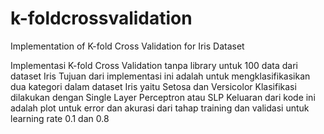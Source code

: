 # k-foldcrossvalidation
Implementation of K-fold Cross Validation for Iris Dataset

Implementasi K-fold Cross Validation tanpa library untuk 100 data dari dataset Iris
Tujuan dari implementasi ini adalah untuk mengklasifikasikan dua kategori dalam dataset Iris yaitu Setosa dan Versicolor
Klasifikasi dilakukan dengan Single Layer Perceptron atau SLP
Keluaran dari kode ini adalah plot untuk error dan akurasi dari tahap training dan validasi untuk learning rate 0.1 dan 0.8

